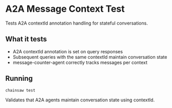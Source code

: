 # A2A Message Context Test

Tests A2A contextId annotation handling for stateful conversations.

## What it tests
- A2A contextId annotation is set on query responses
- Subsequent queries with the same contextId maintain conversation state
- message-counter-agent correctly tracks messages per context

## Running
```bash
chainsaw test
```

Validates that A2A agents maintain conversation state using contextId.
